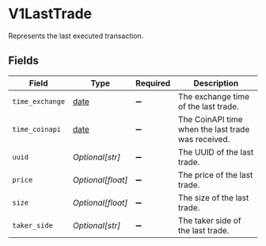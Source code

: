 # V1LastTrade

Represents the last executed transaction.


## Fields

| Field                                                                | Type                                                                 | Required                                                             | Description                                                          |
| -------------------------------------------------------------------- | -------------------------------------------------------------------- | -------------------------------------------------------------------- | -------------------------------------------------------------------- |
| `time_exchange`                                                      | [date](https://docs.python.org/3/library/datetime.html#date-objects) | :heavy_minus_sign:                                                   | The exchange time of the last trade.                                 |
| `time_coinapi`                                                       | [date](https://docs.python.org/3/library/datetime.html#date-objects) | :heavy_minus_sign:                                                   | The CoinAPI time when the last trade was received.                   |
| `uuid`                                                               | *Optional[str]*                                                      | :heavy_minus_sign:                                                   | The UUID of the last trade.                                          |
| `price`                                                              | *Optional[float]*                                                    | :heavy_minus_sign:                                                   | The price of the last trade.                                         |
| `size`                                                               | *Optional[float]*                                                    | :heavy_minus_sign:                                                   | The size of the last trade.                                          |
| `taker_side`                                                         | *Optional[str]*                                                      | :heavy_minus_sign:                                                   | The taker side of the last trade.                                    |